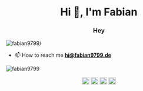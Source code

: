 <h1 align="center">Hi 👋, I'm Fabian</h1>
<h3 align="center">Hey</h3>
<p align="left"> <img src=https://komarev.com/ghpvc/?username=fabian9799 alt=fabian9799/> </p>

- 📫 How to reach me **hi@fabian9799.de**

<p align="left"><img src=https://github-readme-stats.vercel.app/api?username=fabian9799&show_icons=true alt=fabian9799 /> </p>

<p align="center">
<a href=https://codepen.io/fabian9799 target="blank"><img align="center" src=https://cdn.jsdelivr.net/npm/simple-icons@3.0.1/icons/codepen.svg alt="fabian9799" height="20" width="20" /></a>
<a href=https://dev.to/fabian9799 target="blank"><img align="center" src=https://cdn.jsdelivr.net/npm/simple-icons@3.0.1/icons/dev-dot-to.svg alt="fabian9799" height="20" width="20" /></a>
<a href=https://twitter.com/fabian9799 target="blank"><img align="center" src=https://cdn.jsdelivr.net/npm/simple-icons@3.0.1/icons/twitter.svg alt="fabian9799" height="20" width="20" /></a>
<a href=https://instagram.com/fabian9799 target="blank"><img align="center" src=https://cdn.jsdelivr.net/npm/simple-icons@3.0.1/icons/instagram.svg alt="fabian9799" height="20" width="20" /></a>
</p>
